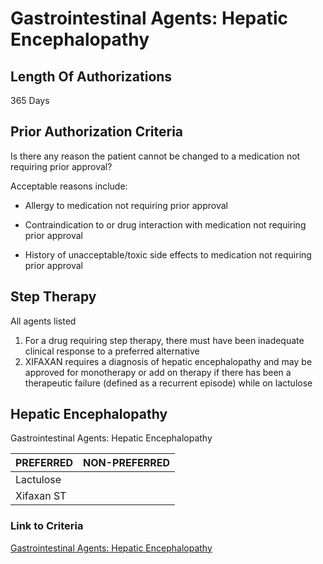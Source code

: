 # Gastrointestinal Agents: Hepatic Encephalopathy

## Length Of Authorizations

365 Days

## Prior Authorization Criteria

Is there any reason the patient cannot be changed to a medication not requiring prior approval?

Acceptable reasons include:

- Allergy to medication not requiring prior approval

- Contraindication to or drug interaction with medication not requiring prior approval

- History of unacceptable/toxic side effects to medication not requiring prior approval

## Step Therapy

All agents listed

1. For a drug requiring step therapy, there must have been inadequate clinical response to a preferred alternative
2. XIFAXAN requires a diagnosis of hepatic encephalopathy and may be approved for monotherapy or add on therapy if there has been a therapeutic failure (defined as a recurrent episode) while on lactulose

## Hepatic Encephalopathy

Gastrointestinal Agents: Hepatic Encephalopathy

| PREFERRED | NON-PREFERRED |
| :--- | ---: |
| Lactulose  | |
| Xifaxan ST | |

### Link to Criteria

[Gastrointestinal Agents: Hepatic Encephalopathy](https://pharmacy.medicaid.ohio.gov/sites/default/files/20220415_UPDL_Criteria_FINAL_.pdf#page=60)
